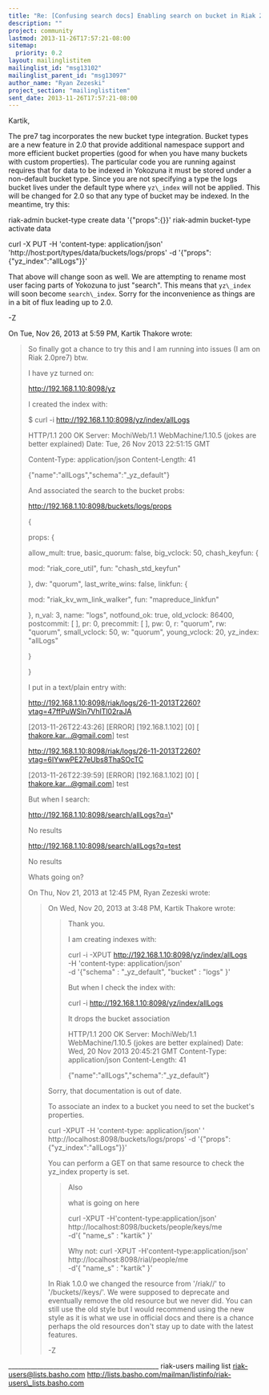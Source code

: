 ```yaml
---
title: "Re: [Confusing search docs] Enabling search on bucket in Riak 2.0"
description: ""
project: community
lastmod: 2013-11-26T17:57:21-08:00
sitemap:
  priority: 0.2
layout: mailinglistitem
mailinglist_id: "msg13102"
mailinglist_parent_id: "msg13097"
author_name: "Ryan Zezeski"
project_section: "mailinglistitem"
sent_date: 2013-11-26T17:57:21-08:00
---
```



Kartik,

The pre7 tag incorporates the new bucket type integration. Bucket types are
a new feature in 2.0 that provide additional namespace support and more
efficient bucket properties (good for when you have many buckets with
custom properties). The particular code you are running against requires
that for data to be indexed in Yokozuna it must be stored under a
non-default bucket type. Since you are not specifying a type the logs
bucket lives under the default type where `yz\_index` will not be applied.
This will be changed for 2.0 so that any type of bucket may be indexed. In
the meantime, try this:

riak-admin bucket-type create data '{"props":{}}'
riak-admin bucket-type activate data

curl -X PUT -H 'content-type: application/json'
'http://host:port/types/data/buckets/logs/props'
-d '{"props":{"yz\_index":"allLogs"}}'

That above will change soon as well. We are attempting to rename most user
facing parts of Yokozuna to just "search". This means that `yz\_index` will
soon become `search\_index`. Sorry for the inconvenience as things are in a
bit of flux leading up to 2.0.

-Z


On Tue, Nov 26, 2013 at 5:59 PM, Kartik Thakore  wrote:

> So finally got a chance to try this and I am running into issues (I am on
> Riak 2.0pre7) btw.
>
> I have yz turned on:
>
> http://192.168.1.10:8098/yz
>
> I created the index with:
>
> $ curl -i http://192.168.1.10:8098/yz/index/allLogs
>
> HTTP/1.1 200 OK
> Server: MochiWeb/1.1 WebMachine/1.10.5 (jokes are better explained)
> Date: Tue, 26 Nov 2013 22:51:15 GMT
>
> Content-Type: application/json
> Content-Length: 41
>
> {"name":"allLogs","schema":"\_yz\_default"}
>
>
> And associated the search to the bucket probs:
>
> http://192.168.1.10:8098/buckets/logs/props
>
> {
>
> props:
> {
>
> allow\_mult: true,
> basic\_quorum: false,
> big\_vclock: 50,
> chash\_keyfun:
> {
>
> mod: "riak\_core\_util",
> fun: "chash\_std\_keyfun"
>
> },
> dw: "quorum",
> last\_write\_wins: false,
> linkfun:
> {
>
> mod: "riak\_kv\_wm\_link\_walker",
> fun: "mapreduce\_linkfun"
>
> },
> n\_val: 3,
> name: "logs",
> notfound\_ok: true,
> old\_vclock: 86400,
> postcommit: [ ],
> pr: 0,
> precommit: [ ],
> pw: 0,
> r: "quorum",
> rw: "quorum",
> small\_vclock: 50,
> w: "quorum",
> young\_vclock: 20,
> yz\_index: "allLogs"
>
> }
>
> }
>
> I put in a text/plain entry with:
>
>
> http://192.168.1.10:8098/riak/logs/26-11-2013T2260?vtag=47ffPuWSln7VhlTl02raJA
>
> [2013-11-26T22:43:26] [ERROR] [192.168.1.102] [0] [
> thakore.kar...@gmail.com] test
>
>
> http://192.168.1.10:8098/riak/logs/26-11-2013T2260?vtag=6IYwwPE27eUbs8ThaSOcTC
>
> [2013-11-26T22:39:59] [ERROR] [192.168.1.102] [0] [
> thakore.kar...@gmail.com] test
>
>
>
> But when I search:
>
> http://192.168.1.10:8098/search/allLogs?q=\*
>
> No results
>
> http://192.168.1.10:8098/search/allLogs?q=test
>
> No results
>
>
> Whats going on?
>
>
>
>
>
>
>
>
> On Thu, Nov 21, 2013 at 12:45 PM, Ryan Zezeski  wrote:
> >
> >
> >
> >
> > On Wed, Nov 20, 2013 at 3:48 PM, Kartik Thakore 
> wrote:
> >>
> >> Thank you.
> >>
> >> I am creating indexes with:
> >>
> >> curl -i -XPUT http://192.168.1.10:8098/yz/index/allLogs \
> >> -H 'content-type: application/json' \
> >> -d '{"schema" : "\_yz\_default", "bucket" : "logs" }'
> >>
> >>
> >> But when I check the index with:
> >>
> >> curl -i http://192.168.1.10:8098/yz/index/allLogs
> >>
> >> It drops the bucket association
> >>
> >> HTTP/1.1 200 OK
> >> Server: MochiWeb/1.1 WebMachine/1.10.5 (jokes are better explained)
> >> Date: Wed, 20 Nov 2013 20:45:21 GMT
> >> Content-Type: application/json
> >> Content-Length: 41
> >>
> >> {"name":"allLogs","schema":"\_yz\_default"}
> >
> >
> > Sorry, that documentation is out of date.
> >
> > To associate an index to a bucket you need to set the bucket's
> properties.
> >
> > curl -XPUT -H 'content-type: application/json' '
> http://localhost:8098/buckets/logs/props' -d
> '{"props":{"yz\_index":"allLogs"}}'
> >
> > You can perform a GET on that same resource to check the yz\_index
> property is set.
> >
> >>
> >> Also
> >>
> >> what is going on here
> >>
> >> curl -XPUT -H'content-type:application/json'
> http://localhost:8098/buckets/people/keys/me \
> >> -d'{ "name\_s" : "kartik" }'
> >>
> >> Why not:
> >> curl -XPUT -H'content-type:application/json'
> http://localhost:8098/rial/people/me \
> >> -d'{ "name\_s" : "kartik" }'
> >
> >
> >
> > In Riak 1.0.0 we changed the resource from '/riak//' to
> '/buckets//keys/'. We were supposed to deprecate and
> eventually remove the old resource but we never did. You can still use the
> old style but I would recommend using the new style as it is what we use in
> official docs and there is a chance perhaps the old resources don't stay up
> to date with the latest features.
> >
> >
> > -Z
>
\_\_\_\_\_\_\_\_\_\_\_\_\_\_\_\_\_\_\_\_\_\_\_\_\_\_\_\_\_\_\_\_\_\_\_\_\_\_\_\_\_\_\_\_\_\_\_
riak-users mailing list
riak-users@lists.basho.com
http://lists.basho.com/mailman/listinfo/riak-users\_lists.basho.com

